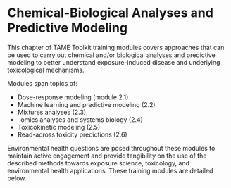 # Chemical-Biological Analyses and Predictive Modeling


This chapter of TAME Toolkit training modules covers approaches that can be used to carry out chemical and/or biological analyses and predictive modeling to better understand exposure-induced disease and underlying toxicological mechanisms. 

Modules span topics of: 

+ Dose-response modeling (module 2.1)
+ Machine learning and predictive modeling (2.2)
+ Mixtures analyses (2.3), 
+ -omics analyses and systems biology (2.4)
+ Toxicokinetic modeling (2.5)
+ Read-across toxicity predictions (2.6)

Environmental health questions are posed throughout these modules to maintain active engagement and provide tangibility on the use of the described methods towards exposure science, toxicology, and environmental health applications. These training modules are detailed below.


